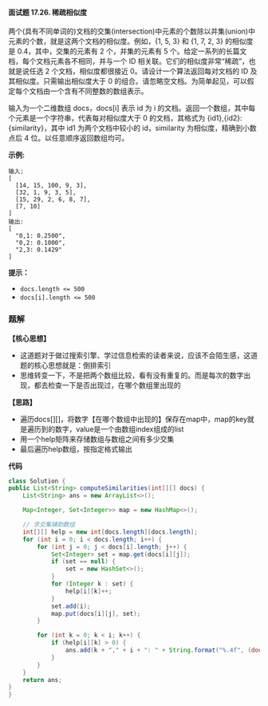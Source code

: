 #### 面试题 17.26. 稀疏相似度

两个(具有不同单词的)文档的交集(intersection)中元素的个数除以并集(union)中元素的个数，就是这两个文档的相似度。例如，{1, 5, 3} 和 {1, 7, 2, 3} 的相似度是 0.4，其中，交集的元素有 2 个，并集的元素有 5 个。给定一系列的长篇文档，每个文档元素各不相同，并与一个 ID 相关联。它们的相似度非常“稀疏”，也就是说任选 2 个文档，相似度都很接近 0。请设计一个算法返回每对文档的 ID 及其相似度。只需输出相似度大于 0 的组合。请忽略空文档。为简单起见，可以假定每个文档由一个含有不同整数的数组表示。

输入为一个二维数组 docs，docs[i] 表示 id 为 i 的文档。返回一个数组，其中每个元素是一个字符串，代表每对相似度大于 0 的文档，其格式为 {id1},{id2}: {similarity}，其中 id1 为两个文档中较小的 id，similarity 为相似度，精确到小数点后 4 位。以任意顺序返回数组均可。

**示例:**

```shell
输入: 
[
  [14, 15, 100, 9, 3],
  [32, 1, 9, 3, 5],
  [15, 29, 2, 6, 8, 7],
  [7, 10]
]
输出:
[
  "0,1: 0.2500",
  "0,2: 0.1000",
  "2,3: 0.1429"
]
```

**提示：**

- `docs.length <= 500`
- `docs[i].length <= 500`

### 题解

**【核心思想】**

* 这道题对于做过搜索引擎、学过信息检索的读者来说，应该不会陌生感，这道题的核心思想就是：倒排索引
* 思维转变一下，不是把两个数组比较，看有没有重复的。而是每次的数字出现，都去检查一下是否出现过，在哪个数组里出现的

**【思路】**

* 遍历docs[][]，将数字【在哪个数组中出现的】保存在map中，map的key就是遍历到的数字，value是一个由数组index组成的list
* 用一个help矩阵来存储数组与数组之间有多少交集
* 最后遍历help数组，按指定格式输出

**代码**

```java
class Solution {
public List<String> computeSimilarities(int[][] docs) {
    List<String> ans = new ArrayList<>();

    Map<Integer, Set<Integer>> map = new HashMap<>();

    // 求交集辅助数组
    int[][] help = new int[docs.length][docs.length];
    for (int i = 0; i < docs.length; i++) {
        for (int j = 0; j < docs[i].length; j++) {
            Set<Integer> set = map.get(docs[i][j]);
            if (set == null) {
                set = new HashSet<>();
            } 
            for (Integer k : set) {
                help[i][k]++;
            }
            set.add(i);
            map.put(docs[i][j], set);
        }

        for (int k = 0; k < i; k++) {
            if (help[i][k] > 0) {
                ans.add(k + "," + i + ": " + String.format("%.4f", (double) help[i][k] / (docs[i].length + docs[k].length - help[i][k])));
            }
        }
    }
    return ans;
}
}
```

